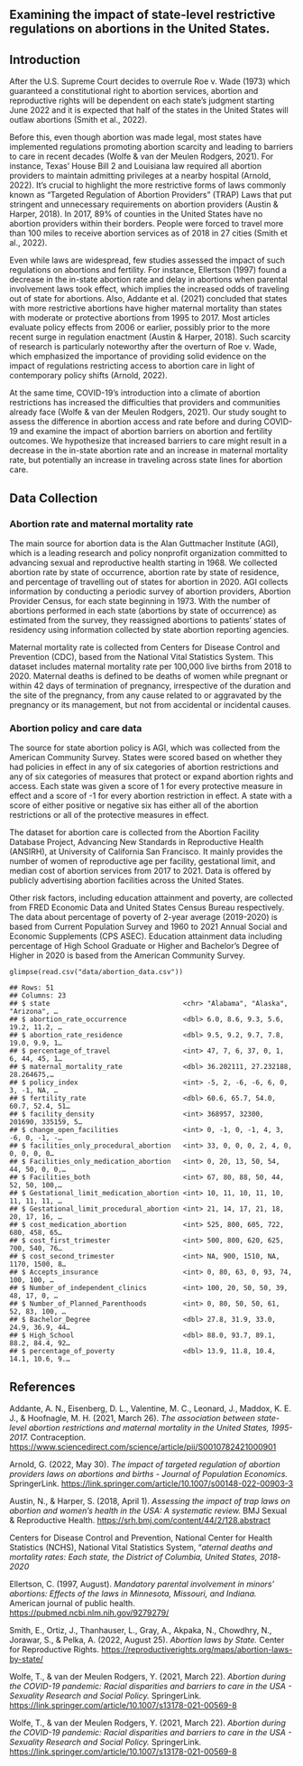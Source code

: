 ## Examining the impact of state-level restrictive regulations on abortions in the United States.

## Introduction

After the U.S. Supreme Court decides to overrule Roe v. Wade (1973)
which guaranteed a constitutional right to abortion services, abortion
and reproductive rights will be dependent on each state’s judgment
starting June 2022 and it is expected that half of the states in the
United States will outlaw abortions (Smith et al., 2022).

Before this, even though abortion was made legal, most states have
implemented regulations promoting abortion scarcity and leading to
barriers to care in recent decades (Wolfe & van der Meulen Rodgers,
2021). For instance, Texas’ House Bill 2 and Louisiana law required all
abortion providers to maintain admitting privileges at a nearby hospital
(Arnold, 2022). It’s crucial to highlight the more restrictive forms of
laws commonly known as “Targeted Regulation of Abortion Providers”
(TRAP) Laws that put stringent and unnecessary requirements on abortion
providers (Austin & Harper, 2018). In 2017, 89% of counties in the
United States have no abortion providers within their borders. People
were forced to travel more than 100 miles to receive abortion services
as of 2018 in 27 cities (Smith et al., 2022).

Even while laws are widespread, few studies assessed the impact of such
regulations on abortions and fertility. For instance, Ellertson (1997)
found a decrease in the in-state abortion rate and delay in abortions
when parental involvement laws took effect, which implies the increased
odds of traveling out of state for abortions. Also, Addante et
al. (2021) concluded that states with more restrictive abortions have
higher maternal mortality than states with moderate or protective
abortions from 1995 to 2017. Most articles evaluate policy effects from
2006 or earlier, possibly prior to the more recent surge in regulation
enactment (Austin & Harper, 2018). Such scarcity of research is
particularly noteworthy after the overturn of Roe v. Wade, which
emphasized the importance of providing solid evidence on the impact of
regulations restricting access to abortion care in light of contemporary
policy shifts (Arnold, 2022).

At the same time, COVID-19’s introduction into a climate of abortion
restrictions has increased the difficulties that providers and
communities already face (Wolfe & van der Meulen Rodgers, 2021). Our
study sought to assess the difference in abortion access and rate before
and during COVID-19 and examine the impact of abortion barriers on
abortion and fertility outcomes. We hypothesize that increased barriers
to care might result in a decrease in the in-state abortion rate and an
increase in maternal mortality rate, but potentially an increase in
traveling across state lines for abortion care.

## Data Collection

### Abortion rate and maternal mortality rate

The main source for abortion data is the Alan Guttmacher Institute
(AGI), which is a leading research and policy nonprofit organization
committed to advancing sexual and reproductive health starting in 1968.
We collected abortion rate by state of occurrence, abortion rate by
state of residence, and percentage of travelling out of states for
abortion in 2020. AGI collects information by conducting a periodic
survey of abortion providers, Abortion Provider Census, for each state
beginning in 1973. With the number of abortions performed in each state
(abortions by state of occurrence) as estimated from the survey, they
reassigned abortions to patients’ states of residency using information
collected by state abortion reporting agencies.

Maternal mortality rate is collected from Centers for Disease Control
and Prevention (CDC), based from the National Vital Statistics System.
This dataset includes maternal mortality rate per 100,000 live births
from 2018 to 2020. Maternal deaths is defined to be deaths of women
while pregnant or within 42 days of termination of pregnancy,
irrespective of the duration and the site of the pregnancy, from any
cause related to or aggravated by the pregnancy or its management, but
not from accidental or incidental causes.

### Abortion policy and care data

The source for state abortion policy is AGI, which was collected from
the American Community Survey. States were scored based on whether they
had policies in effect in any of six categories of abortion restrictions
and any of six categories of measures that protect or expand abortion
rights and access. Each state was given a score of 1 for every
protective measure in effect and a score of -1 for every abortion
restriction in effect. A state with a score of either positive or
negative six has either all of the abortion restrictions or all of the
protective measures in effect.

The dataset for abortion care is collected from the Abortion Facility
Database Project, Advancing New Standards in Reproductive Health
(ANSIRH), at University of California San Francisco. It mainly provides
the number of women of reproductive age per facility, gestational limit,
and median cost of abortion services from 2017 to 2021. Data is offered
by publicly advertising abortion facilities across the United States.

Other risk factors, including education attainment and poverty, are
collected from FRED Economic Data and United States Census Bureau
respectively. The data about percentage of poverty of 2-year average
(2019-2020) is based from Current Population Survey and 1960 to 2021
Annual Social and Economic Supplements (CPS ASEC). Education attainment
data including percentage of High School Graduate or Higher and
Bachelor’s Degree of Higher in 2020 is based from the American Community
Survey.

    glimpse(read.csv("data/abortion_data.csv"))

    ## Rows: 51
    ## Columns: 23
    ## $ state                                 <chr> "Alabama", "Alaska", "Arizona", …
    ## $ abortion_rate_occurrence              <dbl> 6.0, 8.6, 9.3, 5.6, 19.2, 11.2, …
    ## $ abortion_rate_residence               <dbl> 9.5, 9.2, 9.7, 7.8, 19.0, 9.9, 1…
    ## $ percentage_of_travel                  <int> 47, 7, 6, 37, 0, 1, 6, 44, 45, 1…
    ## $ maternal_mortality_rate               <dbl> 36.202111, 27.232188, 28.264675,…
    ## $ policy_index                          <int> -5, 2, -6, -6, 6, 0, 3, -1, NA, …
    ## $ fertility_rate                        <dbl> 60.6, 65.7, 54.0, 60.7, 52.4, 51…
    ## $ facility_density                      <int> 368957, 32300, 201690, 335159, 5…
    ## $ change_open_facilities                <int> 0, -1, 0, -1, 4, 3, -6, 0, -1, -…
    ## $ facilities_only_procedural_abortion   <int> 33, 0, 0, 0, 2, 4, 0, 0, 0, 0, 0…
    ## $ Facilities_only_medication_abortion   <int> 0, 20, 13, 50, 54, 44, 50, 0, 0,…
    ## $ Facilities_both                       <int> 67, 80, 88, 50, 44, 52, 50, 100,…
    ## $ Gestational_limit_medication_abortion <int> 10, 11, 10, 11, 10, 11, 11, 11, …
    ## $ Gestational_limit_procedural_abortion <int> 21, 14, 17, 21, 18, 20, 17, 16, …
    ## $ cost_medication_abortion              <int> 525, 800, 605, 722, 680, 458, 65…
    ## $ cost_first_trimester                  <int> 500, 800, 620, 625, 700, 540, 76…
    ## $ cost_second_trimester                 <int> NA, 900, 1510, NA, 1170, 1500, 8…
    ## $ Accepts_insurance                     <int> 0, 80, 63, 0, 93, 74, 100, 100, …
    ## $ Number_of_independent_clinics         <int> 100, 20, 50, 50, 39, 48, 17, 0, …
    ## $ Number_of_Planned_Parenthoods         <int> 0, 80, 50, 50, 61, 52, 83, 100, …
    ## $ Bachelor_Degree                       <dbl> 27.8, 31.9, 33.0, 24.9, 36.9, 44…
    ## $ High_School                           <dbl> 88.0, 93.7, 89.1, 88.2, 84.4, 92…
    ## $ percentage_of_poverty                 <dbl> 13.9, 11.8, 10.4, 14.1, 10.6, 9.…

## References

Addante, A. N., Eisenberg, D. L., Valentine, M. C., Leonard, J., Maddox,
K. E. J., & Hoofnagle, M. H. (2021, March 26). *The association between
state-level abortion restrictions and maternal mortality in the United
States, 1995-2017.* Contraception.
<https://www.sciencedirect.com/science/article/pii/S0010782421000901>

Arnold, G. (2022, May 30). *The impact of targeted regulation of
abortion providers laws on abortions and births - Journal of Population
Economics.* SpringerLink.
<https://link.springer.com/article/10.1007/s00148-022-00903-3>

Austin, N., & Harper, S. (2018, April 1). *Assessing the impact of trap
laws on abortion and women’s health in the USA: A systematic review.*
BMJ Sexual & Reproductive Health.
<https://srh.bmj.com/content/44/2/128.abstract>

Centers for Disease Control and Prevention, National Center for Health
Statistics (NCHS), National Vital Statistics System, “*aternal deaths
and mortality rates: Each state, the District of Columbia, United
States, 2018‐2020*

Ellertson, C. (1997, August). *Mandatory parental involvement in minors’
abortions: Effects of the laws in Minnesota, Missouri, and Indiana.*
American journal of public health.
<https://pubmed.ncbi.nlm.nih.gov/9279279/>

Smith, E., Ortiz, J., Thanhauser, L., Gray, A., Akpaka, N., Chowdhry,
N., Jorawar, S., & Pelka, A. (2022, August 25). *Abortion laws by
State.* Center for Reproductive Rights.
<https://reproductiverights.org/maps/abortion-laws-by-state/>

Wolfe, T., & van der Meulen Rodgers, Y. (2021, March 22). *Abortion
during the COVID-19 pandemic: Racial disparities and barriers to care in
the USA - Sexuality Research and Social Policy.* SpringerLink.
<https://link.springer.com/article/10.1007/s13178-021-00569-8>

Wolfe, T., & van der Meulen Rodgers, Y. (2021, March 22). *Abortion
during the COVID-19 pandemic: Racial disparities and barriers to care in
the USA - Sexuality Research and Social Policy.* SpringerLink.
<https://link.springer.com/article/10.1007/s13178-021-00569-8>
